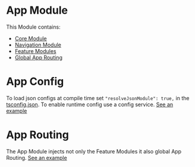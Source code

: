 # App Module

This Module contains:
- [Core Module](./core)
- [Navigation Module](./navigation)
- [Feature Modules](./features)
- [Global App Routing](#app-routing)


# App Config
To load json configs at compile time set `"resolveJsonModule": true,` in the [tsconfig.json](../../tsconfig.json). To enable runtime config use a config service.
[See an example](./app.config.ts)

# App Routing
The App Module injects not only the Feature Modules it also global App Routing.
[See an example](./app.routes.ts)